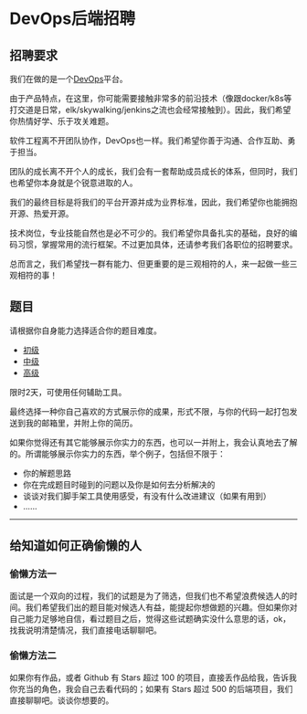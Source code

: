 # DevOps后端招聘

## 招聘要求

我们在做的是一个[DevOps](../README.md#产品介绍)平台。

由于产品特点，在这里，你可能需要接触非常多的前沿技术（像跟docker/k8s等打交道是日常，elk/skywalking/jenkins之流也会经常接触到）。因此，我们希望你热情好学、乐于攻关难题。

软件工程离不开团队协作，DevOps也一样。我们希望你善于沟通、合作互助、勇于担当。

团队的成长离不开个人的成长，我们会有一套帮助成员成长的体系，但同时，我们也希望你本身就是个锐意进取的人。

我们的最终目标是将我们的平台开源并成为业界标准，因此，我们希望你也能拥抱开源、热爱开源。

技术岗位，专业技能自然也是必不可少的。我们希望你具备扎实的基础，良好的编码习惯，掌握常用的流行框架。不过更加具体，还请参考我们各职位的招聘要求。

总而言之，我们希望找一群有能力、但更重要的是三观相符的人，来一起做一些三观相符的事！

## 题目

请根据你自身能力选择适合你的题目难度。

- [初级](./tasks/primary/index.md)
- [中级](./tasks/intermidate/index.md)
- [高级](./tasks/advanced/index.md)

限时2天，可使用任何辅助工具。

最终选择一种你自己喜欢的方式展示你的成果，形式不限，与你的代码一起打包发送到我的邮箱里，并附上你的简历。

如果你觉得还有其它能够展示你实力的东西，也可以一并附上，我会认真地去了解的。所谓能够展示你实力的东西，举个例子，包括但不限于：

- 你的解题思路
- 你在完成题目时碰到的问题以及你是如何去分析解决的
- 谈谈对我们脚手架工具使用感受，有没有什么改进建议（如果有用到）
- ……

---

## 给知道如何正确偷懒的人

### 偷懒方法一

面试是一个双向的过程，我们的试题是为了筛选，但我们也不希望浪费候选人的时间。我们希望我们出的题目能对候选人有益，能提起你想做题的兴趣。但如果你对自己能力足够地自信，看过题目之后，觉得这些试题确实没什么意思的话，ok，找我说明清楚情况，我们直接电话聊聊吧。

### 偷懒方法二

如果你有作品，或者 Github 有 Stars 超过 100 的项目，直接丢作品给我，告诉我你充当的角色，我会自己去看代码的；如果有 Stars 超过 500 的后端项目，我们直接聊聊吧。谈谈你想要的。
